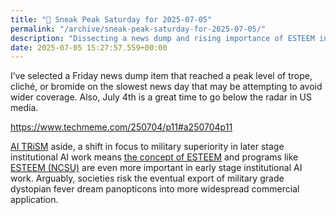 ```yaml
---
title: "🔮 Sneak Peak Saturday for 2025-07-05"
permalink: "/archive/sneak-peak-saturday-for-2025-07-05/"
description: "Dissecting a news dump and rising importance of ESTEEM in early AI works."
date: 2025-07-05 15:27:57.559+00:00
---
```


<!-- buttondown-editor-mode: fancy --><p>I’ve selected a Friday news dump item that reached a peak level of trope, cliché, or bromide on the slowest news day that may be attempting to avoid wider coverage. Also, July 4th is a great time to go below the radar in US media.</p><p><a target="_blank" rel="noopener noreferrer nofollow" href="https://www.techmeme.com/250704/p11#a250704p11">https://www.techmeme.com/250704/p11#a250704p11</a></p><p><a target="_blank" rel="noopener noreferrer nofollow" href="https://www.gartner.com/en/information-technology/glossary/ai-trism">AI TRiSM</a> aside, a shift in focus to military superiority in later stage institutional AI work means <a target="_blank" rel="noopener noreferrer nofollow" href="https://fudge.org/archive/esteem-is-stem-plus-ethics-plus-empathy/">the concept of ESTEEM</a> and programs like <a target="_blank" rel="noopener noreferrer nofollow" href="https://research.ced.ncsu.edu/esteemhub/">ESTEEM (NCSU)</a> are even more important in early stage institutional AI work. Arguably, societies risk the eventual export of military grade dystopian fever dream panopticons into more widespread commercial application.</p><p></p><p></p><p></p>